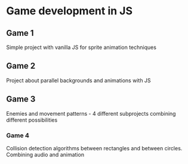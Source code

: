 # Game development in JS 

## Game 1
Simple project with vanilla JS for sprite animation techniques

## Game 2
Project about parallel backgrounds and animations with JS

## Game 3
Enemies and movement patterns - 4 different subprojects combining different possibilities 

### Game 4
Collision detection algorithms between rectangles and between circles. Combining audio and animation 